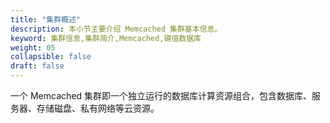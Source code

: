 ```yaml
---
title: "集群概述"
description: 本小节主要介绍 Memcached 集群基本信息。 
keyword: 集群信息,集群简介,Memcached,键值数据库
weight: 05
collapsible: false
draft: false
---
```



一个 Memcached 集群即一个独立运行的数据库计算资源组合，包含数据库、服务器、存储磁盘、私有网络等云资源。
